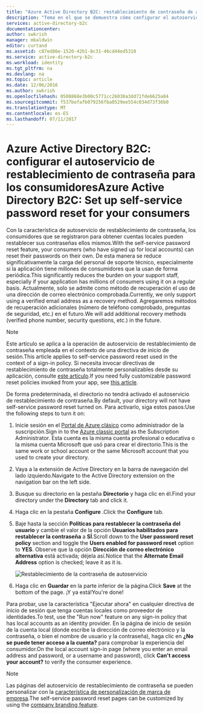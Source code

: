 ```yaml
---
title: "Azure Active Directory B2C: restablecimiento de contraseña de autoservicio | Microsoft Docs"
description: "Tema en el que se demuestra cómo configurar el autoservicio de restablecimiento de contraseña para los consumidores en Azure Active Directory B2C"
services: active-directory-b2c
documentationcenter: 
author: swkrish
manager: mbaldwin
editor: curtand
ms.assetid: c87ed86e-1520-42b1-8c31-46cd44ed5310
ms.service: active-directory-b2c
ms.workload: identity
ms.tgt_pltfrm: na
ms.devlang: na
ms.topic: article
ms.date: 12/06/2016
ms.author: swkrish
ms.openlocfilehash: 0508868e3b00c5771cc26038a3dd71fde6625a84
ms.sourcegitcommit: f537befafb079256fba0529ee554c034d73f36b0
ms.translationtype: MT
ms.contentlocale: es-ES
ms.lasthandoff: 07/11/2017
---
```

# <a name="azure-active-directory-b2c-set-up-self-service-password-reset-for-your-consumers"></a><span data-ttu-id="9bb38-103">Azure Active Directory B2C: configurar el autoservicio de restablecimiento de contraseña para los consumidores</span><span class="sxs-lookup"><span data-stu-id="9bb38-103">Azure Active Directory B2C: Set up self-service password reset for your consumers</span></span>
<span data-ttu-id="9bb38-104">Con la característica de autoservicio de restablecimiento de contraseña, los consumidores que se registraron para obtener cuentas locales pueden restablecer sus contraseñas ellos mismos.</span><span class="sxs-lookup"><span data-stu-id="9bb38-104">With the self-service password reset feature, your consumers (who have signed up for local accounts) can reset their passwords on their own.</span></span> <span data-ttu-id="9bb38-105">De esta manera se reduce significativamente la carga del personal de soporte técnico, especialmente si la aplicación tiene millones de consumidores que la usan de forma periódica.</span><span class="sxs-lookup"><span data-stu-id="9bb38-105">This significantly reduces the burden on your support staff, especially if your application has millions of consumers using it on a regular basis.</span></span> <span data-ttu-id="9bb38-106">Actualmente, solo se admite como método de recuperación el uso de una dirección de correo electrónico comprobada.</span><span class="sxs-lookup"><span data-stu-id="9bb38-106">Currently, we only support using a verified email address as a recovery method.</span></span> <span data-ttu-id="9bb38-107">Agregaremos métodos de recuperación adicionales (número de teléfono comprobado, preguntas de seguridad, etc.) en el futuro.</span><span class="sxs-lookup"><span data-stu-id="9bb38-107">We will add additional recovery methods (verified phone number, security questions, etc.) in the future.</span></span>

> [!NOTE]
> <span data-ttu-id="9bb38-108">Este artículo se aplica a la operación de autoservicio de restablecimiento de contraseña empleada en el contexto de una directiva de inicio de sesión.</span><span class="sxs-lookup"><span data-stu-id="9bb38-108">This article applies to self-service password reset used in the context of a sign-in policy.</span></span> <span data-ttu-id="9bb38-109">Si necesita invocar directivas de restablecimiento de contraseña totalmente personalizables desde su aplicación, consulte [este artículo](active-directory-b2c-reference-policies.md#create-a-password-reset-policy).</span><span class="sxs-lookup"><span data-stu-id="9bb38-109">If you need fully customizable password reset policies invoked from your app, see [this article](active-directory-b2c-reference-policies.md#create-a-password-reset-policy).</span></span>
> 
> 

<span data-ttu-id="9bb38-110">De forma predeterminada, el directorio no tendrá activado el autoservicio de restablecimiento de contraseña.</span><span class="sxs-lookup"><span data-stu-id="9bb38-110">By default, your directory will not have self-service password reset turned on.</span></span> <span data-ttu-id="9bb38-111">Para activarlo, siga estos pasos:</span><span class="sxs-lookup"><span data-stu-id="9bb38-111">Use the following steps to turn it on:</span></span>

1. <span data-ttu-id="9bb38-112">Inicie sesión en el [Portal de Azure clásico](https://manage.windowsazure.com/) como administrador de la suscripción.</span><span class="sxs-lookup"><span data-stu-id="9bb38-112">Sign in to the [Azure classic portal](https://manage.windowsazure.com/) as the Subscription Administrator.</span></span> <span data-ttu-id="9bb38-113">Esta cuenta es la misma cuenta profesional o educativa o la misma cuenta Microsoft que usó para crear el directorio.</span><span class="sxs-lookup"><span data-stu-id="9bb38-113">This is the same work or school account or the same Microsoft account that you used to create your directory.</span></span>
2. <span data-ttu-id="9bb38-114">Vaya a la extensión de Active Directory en la barra de navegación del lado izquierdo.</span><span class="sxs-lookup"><span data-stu-id="9bb38-114">Navigate to the Active Directory extension on the navigation bar on the left side.</span></span>
3. <span data-ttu-id="9bb38-115">Busque su directorio en la pestaña **Directorio** y haga clic en él.</span><span class="sxs-lookup"><span data-stu-id="9bb38-115">Find your directory under the **Directory** tab and click it.</span></span>
4. <span data-ttu-id="9bb38-116">Haga clic en la pestaña **Configure** .</span><span class="sxs-lookup"><span data-stu-id="9bb38-116">Click the **Configure** tab.</span></span>
5. <span data-ttu-id="9bb38-117">Baje hasta la sección **Políticas para restablecer la contraseña del usuario** y cambie el valor de la opción **Usuarios habilitados para restablecer la contraseña** a **SÍ**.</span><span class="sxs-lookup"><span data-stu-id="9bb38-117">Scroll down to the **User password reset policy** section and toggle the **Users enabled for password reset** option to **YES**.</span></span> <span data-ttu-id="9bb38-118">Observe que la opción **Dirección de correo electrónico alternativa** está activada; déjela así.</span><span class="sxs-lookup"><span data-stu-id="9bb38-118">Notice that the **Alternate Email Address** option is checked; leave it as it is.</span></span>
   
    ![Restablecimiento de la contraseña de autoservicio](./media/active-directory-b2c-reference-sspr/sspr.png)
6. <span data-ttu-id="9bb38-120">Haga clic en **Guardar** en la parte inferior de la página.</span><span class="sxs-lookup"><span data-stu-id="9bb38-120">Click **Save** at the bottom of the page.</span></span> <span data-ttu-id="9bb38-121">¡Y ya está!</span><span class="sxs-lookup"><span data-stu-id="9bb38-121">You're done!</span></span>

<span data-ttu-id="9bb38-122">Para probar, use la característica "Ejecutar ahora" en cualquier directiva de inicio de sesión que tenga cuentas locales como proveedor de identidades.</span><span class="sxs-lookup"><span data-stu-id="9bb38-122">To test, use the "Run now" feature on any sign-in policy that has local accounts as an identity provider.</span></span> <span data-ttu-id="9bb38-123">En la página de inicio de sesión de la cuenta local (donde escribe la dirección de correo electrónico y la contraseña, o bien el nombre de usuario y la contraseña), haga clic en **¿No se puede tener acceso a la cuenta?** para comprobar la experiencia del consumidor.</span><span class="sxs-lookup"><span data-stu-id="9bb38-123">On the local account sign-in page (where you enter an email address and password, or a username and password), click **Can't access your account?** to verify the consumer experience.</span></span>

> [!NOTE]
> <span data-ttu-id="9bb38-124">Las páginas del autoservicio de restablecimiento de contraseña se pueden personalizar con la [característica de personalización de marca de empresa](../active-directory/active-directory-add-company-branding.md).</span><span class="sxs-lookup"><span data-stu-id="9bb38-124">The self-service password reset pages can be customized by using the [company branding feature](../active-directory/active-directory-add-company-branding.md).</span></span>
> 
> 

